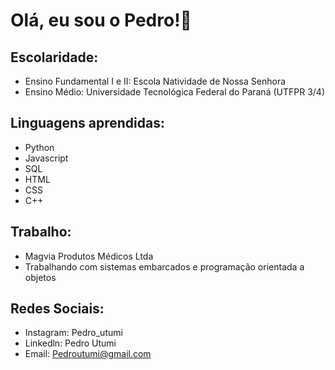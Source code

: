 # Olá, eu sou o Pedro!👋

## Escolaridade:
- Ensino Fundamental I e II: Escola Natividade de Nossa Senhora
- Ensino Médio: Universidade Tecnológica Federal do Paraná (UTFPR 3/4) 

## Linguagens aprendidas:
- Python
- Javascript
- SQL
- HTML
- CSS
- C++

## Trabalho:
- Magvia Produtos Médicos Ltda
- Trabalhando com sistemas embarcados e programação orientada a objetos

## Redes Sociais:
- Instagram: Pedro_utumi
- Linkedln: Pedro Utumi
- Email: Pedroutumi@gmail.com


<!--
**PedrinnhoUtumi/PedrinnhoUtumi** is a ✨ _special_ ✨ repository because its `README.md` (this file) appears on your GitHub profile.

Here are some ideas to get you started:

- 🔭 I’m currently working on ...
- 🌱 I’m currently learning ...
- 👯 I’m looking to collaborate on ...
- 🤔 I’m looking for help with ...
- 💬 Ask me about ...
- 📫 How to reach me: ...
- 😄 Pronouns: ...
- ⚡ Fun fact: ...
-->
